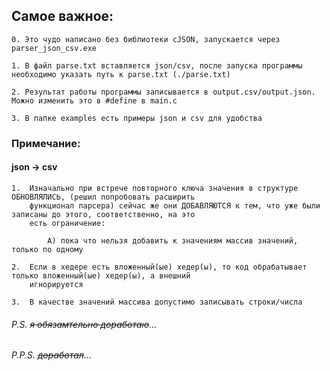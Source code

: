 ## Самое важное:

    0. Это чудо написано без библиотеки cJSON, запускается через parser_json_csv.exe

    1. В файл parse.txt вставляется json/csv, после запуска программы необходимо указать путь к parse.txt (./parse.txt)

    2. Результат работы программы записывается в output.csv/output.json. Можно изменить это в #define в main.c

    3. В папке examples есть примеры json и csv для удобства

### Примечание:

#### json -> csv

    1.  Изначально при встрече повторного ключа значения в структуре ОБНОВЛЯЛИСЬ, (решил попробовать расширить 
        функционал парсера) сейчас же они ДОБАВЛЯЮТСЯ к тем, что уже были записаны до этого, соответственно, на это 
        есть ограничение: 

            А) пока что нельзя добавить к значениям массив значений, только по одному

    2.  Если в хедере есть вложенный(ые) хедер(ы), то код обрабатывает только вложенный(ые) хедер(ы), а внешний 
        игнорируется

	3.  В качестве значений массива допустимо записывать строки/числа

###### P.S. ~~я обязамтельно доработаю~~... 
###### P.P.S. ~~доработал~~...